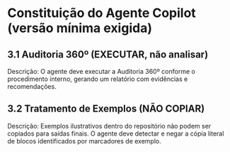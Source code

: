 # Constituição do Agente Copilot (versão mínima exigida)

## 3.1 Auditoria 360º (EXECUTAR, não analisar)
Descrição: O agente deve executar a Auditoria 360º conforme o procedimento interno, gerando um relatório com evidências e recomendações.

## 3.2 Tratamento de Exemplos (NÃO COPIAR)
Descrição: Exemplos ilustrativos dentro do repositório não podem ser copiados para saídas finais. O agente deve detectar e negar a cópia literal de blocos identificados por marcadores de exemplo.
